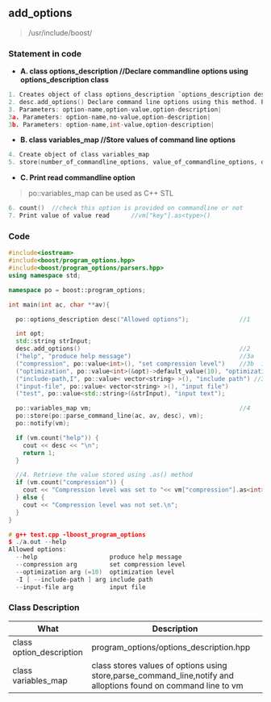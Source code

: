 ## add_options

>/usr/include/boost/

### Statement in code

- **A. class options_description  //Declare commandline options using options_description class**
```c
1. Creates object of class options_description `options_description desc`|
2. desc.add_options() Declare command line options using this method. Parameters=option-name,value,description|
3. Parameters: option-name,option-value,option-description|
3a. Parameters: option-name,no-value,option-description|
3b. Parameters: option-name,int-value,option-description|
```

- **B. class variables_map  //Store values of command line options**
```c
4. Create object of class variables_map
5. store(number_of_commandline_options, value_of_commandline_options, desc)  //Store all command line options.
```

- **C. Print read commandline option**
> po::variables_map can be used as C++ STL <map>
```c
6. count()  //check this option is provided on commandline or not
7. Print value of value read      //vm["key"].as<type>()
```

### Code
```c++
#include<iostream>
#include<boost/program_options.hpp>
#include<boost/program_options/parsers.hpp>
using namespace std;

namespace po = boost::program_options;

int main(int ac, char **av){

  po::options_description desc("Allowed options");              //1

  int opt;
  std::string strInput;
  desc.add_options()                                            //2
  ("help", "produce help message")                              //3a
  ("compression", po::value<int>(), "set compression level")    //3b  int
  ("optimization", po::value<int>(&opt)->default_value(10), "optimization level")   //int
  ("include-path,I", po::value< vector<string> >(), "include path") //3c  vector<>
  ("input-file", po::value< vector<string> >(), "input file")
  ("test", po::value<std::string>(&strInput), "input text");                 //string

  po::variables_map vm;                                         //4
  po::store(po::parse_command_line(ac, av, desc), vm);
  po::notify(vm);

  if (vm.count("help")) {
    cout << desc << "\n";
    return 1;
  }

  //4. Retrieve the value stored using .as() method
  if (vm.count("compression")) {
    cout << "Compression level was set to "<< vm["compression"].as<int>() << ".\n";
  } else {
    cout << "Compression level was not set.\n";
  }
}

# g++ test.cpp -lboost_program_options
$ ./a.out --help
Allowed options:
  --help                    produce help message
  --compression arg         set compression level
  --optimization arg (=10)  optimization level
  -I [ --include-path ] arg include path
  --input-file arg          input file
```

### Class Description

|What|Description|
|---|---|
|class option_description|program_options/options_description.hpp|
|class variables_map|class stores values of options using store,parse_command_line,notify and alloptions found on command line to vm|
